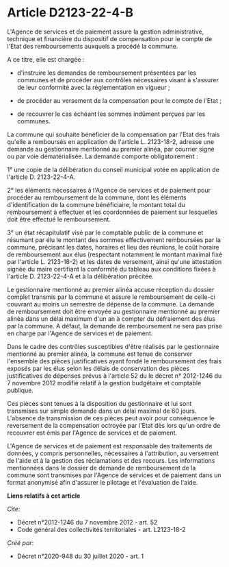 # Article D2123-22-4-B

L'Agence de services et de paiement assure la gestion administrative, technique et financière du dispositif de compensation
pour le compte de l'Etat des remboursements auxquels a procédé la commune. 

A ce titre, elle est chargée :

- d'instruire les demandes de remboursement présentées par les communes et de procéder aux contrôles nécessaires visant à
s'assurer de leur conformité avec la réglementation en vigueur ;

- de procéder au versement de la compensation pour le compte de l'Etat ;

- de recouvrer le cas échéant les sommes indûment perçues par les communes. 

La commune qui souhaite bénéficier de la compensation par l'Etat des frais qu'elle a remboursés en application de l'article
L. 2123-18-2, adresse une demande au gestionnaire mentionné au premier alinéa, par courrier signé ou par voie dématérialisée.
La demande comporte obligatoirement : 

1° une copie de la délibération du conseil municipal votée en application de l'article D. 2123-22-4-A. 

2° les éléments nécessaires à l'Agence de services et de paiement pour procéder au remboursement de la commune, dont les
éléments d'identification de la commune bénéficiaire, le montant total du remboursement à effectuer et les coordonnées de
paiement sur lesquelles doit être effectué le remboursement. 

3° un état récapitulatif visé par le comptable public de la commune et résumant par élu le montant des sommes effectivement
remboursées par la commune, précisant les dates, horaires et lieu des réunions, le coût horaire de remboursement aux élus
(respectant notamment le montant maximal fixé par l'article L. 2123-18-2) et les dates de versement, ainsi qu'une attestation
signée du maire certifiant la conformité du tableau aux conditions fixées à l'article D. 2123-22-4-A et à la délibération
précitée. 

Le gestionnaire mentionné au premier alinéa accuse réception du dossier complet transmis par la commune et assure le
remboursement de celle-ci couvrant au moins un semestre de dépense de la commune. La demande de remboursement doit être
envoyée au gestionnaire mentionné au premier alinéa dans un délai maximum d'un an à compter du défraiement des élus par la
commune. A défaut, la demande de remboursement ne sera pas prise en charge par l'Agence de services et de paiement. 

Dans le cadre des contrôles susceptibles d'être réalisés par le gestionnaire mentionné au premier alinéa, la commune est
tenue de conserver l'ensemble des pièces justificatives ayant fondé le remboursement des frais exposés par les élus selon les
délais de conservation des pièces justificatives de dépenses prévus à l'article 52 du le décret n° 2012-1246 du 7 novembre
2012 modifié relatif à la gestion budgétaire et comptable publique. 

Ces pièces sont tenues à la disposition du gestionnaire et lui sont transmises sur simple demande dans un délai maximal de 60
jours. L'absence de transmission de ces pièces peut avoir pour conséquence le reversement de la compensation octroyée par
l'Etat dès lors qu'un ordre de recouvrer est émis par l'Agence de services et de paiement. 

L'Agence de services et de paiement est responsable des traitements de données, y compris personnelles, nécessaires à
l'attribution, au versement de l'aide et à la gestion des réclamations et des recours. Les informations mentionnées dans le
dossier de demande de remboursement de la commune sont transmises par l'Agence de services et de paiement dans un format
anonymisé afin d'assurer le pilotage et l'évaluation de l'aide.

**Liens relatifs à cet article**

_Cite_:

  - Décret n°2012-1246 du 7 novembre 2012 - art. 52
  - Code général des collectivités territoriales - art. L2123-18-2

_Créé par_:

  - Décret n°2020-948 du 30 juillet 2020 - art. 1
